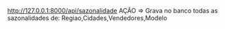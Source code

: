 http://127.0.0.1:8000/api/sazonalidade
AÇÃO => Grava no banco todas as sazonalidades de: Regiao,Cidades,Vendedores,Modelo